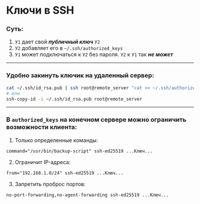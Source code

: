 # Ключи в SSH

### Суть:
1. `У1` дает свой ___публичный ключ___ `У2`
2. `У2` добавляет его в `~/.ssh/authorized_keys`
3. `У1` может подключаться к `У2` без пароля. `У2` к `У1` так ___не может___

---

### Удобно закинуть ключик на удаленный сервер:
```bash
cat ~/.ssh/id_rsa.pub | ssh root@remote_server "cat >> ~/.ssh/authorized_keys"
# или
ssh-copy-id -i ~/.ssh/id_rsa.pub root@remote_server
```

---

### В `authorized_keys` на конечном сервере можно ограничить возможности клиента:

1. Только определенные команды:
```ssh
command="/usr/bin/backup-script" ssh-ed25519 ...Ключ...
```

2. Ограничит IP-адреса:
```ssh
from="192.168.1.0/24" ssh-ed25519 ...Ключ...
```

3. Запретить проброс портов:
```ssh
no-port-forwarding,no-agent-forwarding ssh-ed25519 ...Ключ...
```